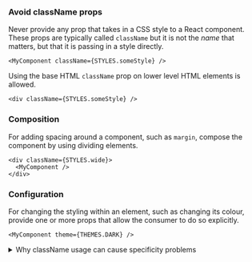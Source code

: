 ### Avoid className props

Never provide any prop that takes in a CSS style to a React component. These
props are typically called `className` but it is not the _name_ that matters, but that it is passing in a style directly.

```tsx
<MyComponent className={STYLES.someStyle} />
```

Using the base HTML `className` prop on lower level HTML elements is allowed.

```tsx
<div className={STYLES.someStyle} />
```

### Composition

For adding spacing around a component, such as `margin`, compose the component by using dividing elements.

```tsx
<div className={STYLES.wide}>
  <MyComponent />
</div>
```

### Configuration

For changing the styling within an element, such as changing its colour, provide one or more props that allow the consumer to do so explicitly.

```tsx
<MyComponent theme={THEMES.DARK} />
```

<details>
<summary>Why className usage can cause specificity problems</summary>

In CSS when two selectors are of equal specificity it is the last style in the stylesheet that overrides the other. For example, given the below:

```tsx
.blue {
    color: blue;
}

.green {
    color: green;
}

<h1 class="green blue">What color is this text?</h1>
```

The text would be green. Each uses a class selector, so neither is more specific, but `.green` is last in the stylesheet (last in the cascade).

In the below component a base style, `base`, is applied, and then any additional style can be added via the `className` prop. If both had the same specificity then it is the last one added to the stylesheet that will be able to override the other.

```tsx
const MyComponent = ({ className }) => {
  return <button className={classNames(STYLES.base, className)} />;
};
```

In a non-code split app the order that styles are added to the stylesheet is simple, and deterministic. `import` statement order determines the order styles are added, and when running locally the stylesheet will be in the same order as production.

In a code-split app the order styles are added to the stylesheet depends on the order chunks are loaded, which depends which pages a user visits and in which order. For example, if the homepage and results page are in separate chunks, then the order of the stylesheet will vary depending on which page the user lands on first. When the second page is navigated to and its CSS downloaded it will be appended to the bottom of the stylesheet. This behaviour is not seen when running locally against a development build, as locally all JS/CSS is kept in a single bundle.

This causes problems if a component is used in multiple pages, and in at least one of those its styles are overridden by an equal-specificity selector. When navigating between pages the below can end up as the order in the stylesheet:

```tsx
const MyComponent = ({ className }) => {
  return <button className={classNames(STYLES.base, className)} />
}

// Page One
<MyComponent className={STYLES.overrideClassName} />

// Page Two
<MyComponent />
```

```scss
.base {
} // Appended to the bottom when navigating to page two

.overrideClassName {
}

.base {
} // Appended to the bottom when navigating to page two
```

This new stylesheet is applied when visiting the initial page again, suddenly meaning the component on that page no longer has the override as expected.

This may initially render as expected. However, when a new page is navigated to the base CSS will be downloaded again, and its place at the end of the stylesheet mean that the first instance of the component will no longer have its override applied.

Specificity of the `overrideClassName` could be applied to work around this, but this quickly enters 'specificity wars' as multiple overrides in different places compete with each other.

A safe, reliable, and future proof solution is simply not to allow classes to be passed in as props. Instead composition and configuration, as described above, can be used to theme a component. This has the added benefit of meaning that by looking at any base component you can see all the possible ways it may be being used in your app, as they all exist as props.
